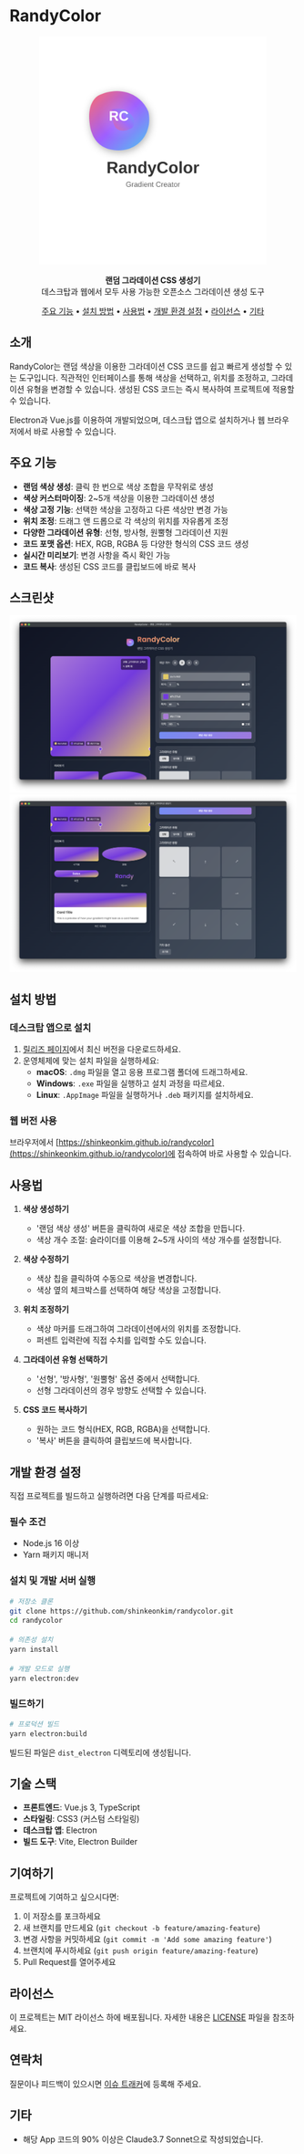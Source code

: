 # RandyColor

<div align="center">
  <!-- 로고 이미지 공간 -->
  <img src="./full_logo.svg" alt="RandyColor Logo" width="400"/>
  
  <!-- 대표 이미지 공간 -->
  <!-- 대표 이미지는 별도로 추가될 예정입니다 -->
  
  <p>
    <strong>랜덤 그라데이션 CSS 생성기</strong><br>
    데스크탑과 웹에서 모두 사용 가능한 오픈소스 그라데이션 생성 도구
  </p>

  <p>
    <a href="#주요-기능">주요 기능</a> •
    <a href="#설치-방법">설치 방법</a> •
    <a href="#사용법">사용법</a> •
    <a href="#개발-환경-설정">개발 환경 설정</a> •
    <a href="#라이선스">라이선스</a> •
    <a href="#기타">기타</a>
  </p>
</div>

## 소개

RandyColor는 랜덤 색상을 이용한 그라데이션 CSS 코드를 쉽고 빠르게 생성할 수 있는 도구입니다. 직관적인 인터페이스를 통해 색상을 선택하고, 위치를 조정하고, 그라데이션 유형을 변경할 수 있습니다. 생성된 CSS 코드는 즉시 복사하여 프로젝트에 적용할 수 있습니다.

Electron과 Vue.js를 이용하여 개발되었으며, 데스크탑 앱으로 설치하거나 웹 브라우저에서 바로 사용할 수 있습니다.

## 주요 기능

- **랜덤 색상 생성**: 클릭 한 번으로 색상 조합을 무작위로 생성
- **색상 커스터마이징**: 2~5개 색상을 이용한 그라데이션 생성
- **색상 고정 기능**: 선택한 색상을 고정하고 다른 색상만 변경 가능
- **위치 조정**: 드래그 앤 드롭으로 각 색상의 위치를 자유롭게 조정
- **다양한 그라데이션 유형**: 선형, 방사형, 원뿔형 그라데이션 지원
- **코드 포맷 옵션**: HEX, RGB, RGBA 등 다양한 형식의 CSS 코드 생성
- **실시간 미리보기**: 변경 사항을 즉시 확인 가능
- **코드 복사**: 생성된 CSS 코드를 클립보드에 바로 복사

## 스크린샷

![](./introduce_1.png)
![](./introduce_2.png)


## 설치 방법

### 데스크탑 앱으로 설치

1. [릴리즈 페이지](https://github.com/shinkeonkim/randycolor/releases)에서 최신 버전을 다운로드하세요.
2. 운영체제에 맞는 설치 파일을 실행하세요:
   - **macOS**: `.dmg` 파일을 열고 응용 프로그램 폴더에 드래그하세요.
   - **Windows**: `.exe` 파일을 실행하고 설치 과정을 따르세요.
   - **Linux**: `.AppImage` 파일을 실행하거나 `.deb` 패키지를 설치하세요.

### 웹 버전 사용

브라우저에서 [https://shinkeonkim.github.io/randycolor](https://shinkeonkim.github.io/randycolor)에 접속하여 바로 사용할 수 있습니다.

## 사용법

1. **색상 생성하기**
   - '랜덤 색상 생성' 버튼을 클릭하여 새로운 색상 조합을 만듭니다.
   - 색상 개수 조절: 슬라이더를 이용해 2~5개 사이의 색상 개수를 설정합니다.

2. **색상 수정하기**
   - 색상 칩을 클릭하여 수동으로 색상을 변경합니다.
   - 색상 옆의 체크박스를 선택하여 해당 색상을 고정합니다.

3. **위치 조정하기**
   - 색상 마커를 드래그하여 그라데이션에서의 위치를 조정합니다.
   - 퍼센트 입력란에 직접 수치를 입력할 수도 있습니다.

4. **그라데이션 유형 선택하기**
   - '선형', '방사형', '원뿔형' 옵션 중에서 선택합니다.
   - 선형 그라데이션의 경우 방향도 선택할 수 있습니다.

5. **CSS 코드 복사하기**
   - 원하는 코드 형식(HEX, RGB, RGBA)을 선택합니다.
   - '복사' 버튼을 클릭하여 클립보드에 복사합니다.

## 개발 환경 설정

직접 프로젝트를 빌드하고 실행하려면 다음 단계를 따르세요:

### 필수 조건

- Node.js 16 이상
- Yarn 패키지 매니저

### 설치 및 개발 서버 실행

```bash
# 저장소 클론
git clone https://github.com/shinkeonkim/randycolor.git
cd randycolor

# 의존성 설치
yarn install

# 개발 모드로 실행
yarn electron:dev
```

### 빌드하기

```bash
# 프로덕션 빌드
yarn electron:build
```

빌드된 파일은 `dist_electron` 디렉토리에 생성됩니다.

## 기술 스택

- **프론트엔드**: Vue.js 3, TypeScript
- **스타일링**: CSS3 (커스텀 스타일링)
- **데스크탑 앱**: Electron
- **빌드 도구**: Vite, Electron Builder

## 기여하기

프로젝트에 기여하고 싶으시다면:

1. 이 저장소를 포크하세요
2. 새 브랜치를 만드세요 (`git checkout -b feature/amazing-feature`)
3. 변경 사항을 커밋하세요 (`git commit -m 'Add some amazing feature'`)
4. 브랜치에 푸시하세요 (`git push origin feature/amazing-feature`)
5. Pull Request를 열어주세요

## 라이선스

이 프로젝트는 MIT 라이선스 하에 배포됩니다. 자세한 내용은 [LICENSE](LICENSE) 파일을 참조하세요.

## 연락처

질문이나 피드백이 있으시면 [이슈 트래커](https://github.com/shinkeonkim/randycolor/issues)에 등록해 주세요.

## 기타

- 해당 App 코드의 90% 이상은 Claude3.7 Sonnet으로 작성되었습니다.
